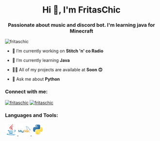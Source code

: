 <h1 align="center">Hi 👋, I'm FritasChic</h1>
<h3 align="center">Passionate about music and discord bot. I'm learning java for Minecraft</h3>

<p align="left"> <img src="https://komarev.com/ghpvc/?username=fritaschic&label=Profile%20views&color=0e75b6&style=flat" alt="fritaschic" /> </p>

- 🔭 I’m currently working on **Stitch 'n' co Radio**

- 🌱 I’m currently learning **Java**

- 👨‍💻 All of my projects are available at **Soon 🙃**

- 💬 Ask me about **Python**

<h3 align="left">Connect with me:</h3>
<p align="left">
<a href="https://twitter.com/fritaschic" target="blank"><img align="center" src="https://raw.githubusercontent.com/rahuldkjain/github-profile-readme-generator/master/src/images/icons/Social/twitter.svg" alt="fritaschic" height="30" width="40" /></a>
<a href="https://www.youtube.com/c/fritaschic" target="blank"><img align="center" src="https://raw.githubusercontent.com/rahuldkjain/github-profile-readme-generator/master/src/images/icons/Social/youtube.svg" alt="fritaschic" height="30" width="40" /></a>
</p>

<h3 align="left">Languages and Tools:</h3>
<p align="left"> <a href="https://www.java.com" target="_blank" rel="noreferrer"> <img src="https://raw.githubusercontent.com/devicons/devicon/master/icons/java/java-original.svg" alt="java" width="40" height="40"/> </a> <a href="https://www.mysql.com/" target="_blank" rel="noreferrer"> <img src="https://raw.githubusercontent.com/devicons/devicon/master/icons/mysql/mysql-original-wordmark.svg" alt="mysql" width="40" height="40"/> </a> <a href="https://www.python.org" target="_blank" rel="noreferrer"> <img src="https://raw.githubusercontent.com/devicons/devicon/master/icons/python/python-original.svg" alt="python" width="40" height="40"/> </a> </p>
